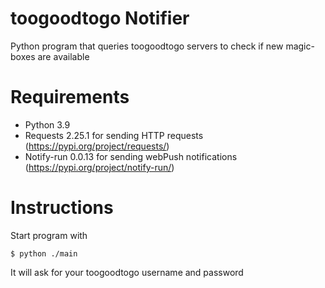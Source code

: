 # toogoodtogo Notifier
Python program that queries toogoodtogo servers to check if new magic-boxes are available 

# Requirements
- Python 3.9
- Requests 2.25.1 for sending HTTP requests (https://pypi.org/project/requests/)
- Notify-run 0.0.13 for sending webPush notifications (https://pypi.org/project/notify-run/)

# Instructions
Start program with
```
$ python ./main
```
It will ask for your toogoodtogo username and password 
